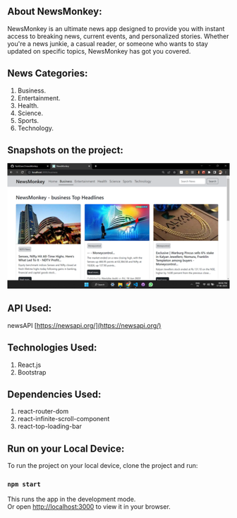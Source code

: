 ## About NewsMonkey:
NewsMonkey is an ultimate news app designed to provide you with instant access to breaking news, current events, and personalized stories. Whether you're a news junkie, a casual reader, or someone who wants to stay updated on specific topics, NewsMonkey has got you covered.

## News Categories: 
1. Business.
2. Entertainment.
3. Health.
4. Science.
5. Sports.
6. Technology.


## Snapshots on the project:
![Alt text](image.png)

## API Used:
newsAPI [https://newsapi.org/](https://newsapi.org/)

## Technologies Used:
1. React.js
2. Bootstrap

## Dependencies Used:
1. react-router-dom
2. react-infinite-scroll-component
3. react-top-loading-bar

## Run on your Local Device:

To run the project on your local device, clone the project and run:

### `npm start`

This runs the app in the development mode.\
Or open [http://localhost:3000](http://localhost:3000) to view it in your browser.
